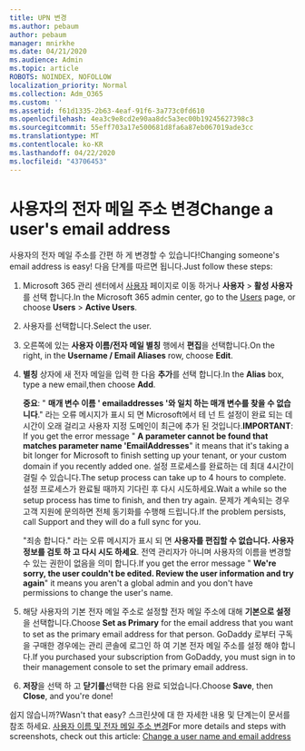 ```yaml
---
title: UPN 변경
ms.author: pebaum
author: pebaum
manager: mnirkhe
ms.date: 04/21/2020
ms.audience: Admin
ms.topic: article
ROBOTS: NOINDEX, NOFOLLOW
localization_priority: Normal
ms.collection: Adm_O365
ms.custom: ''
ms.assetid: f61d1335-2b63-4eaf-91f6-3a773c0fd610
ms.openlocfilehash: 4ea3c9e8cd2e90aa8dc5a3ec00b19245627398c3
ms.sourcegitcommit: 55eff703a17e500681d8fa6a87eb067019ade3cc
ms.translationtype: MT
ms.contentlocale: ko-KR
ms.lasthandoff: 04/22/2020
ms.locfileid: "43706453"
---
```

# <a name="change-a-users-email-address"></a><span data-ttu-id="84307-102">사용자의 전자 메일 주소 변경</span><span class="sxs-lookup"><span data-stu-id="84307-102">Change a user's email address</span></span>

<span data-ttu-id="84307-103">사용자의 전자 메일 주소를 간편 하 게 변경할 수 있습니다!</span><span class="sxs-lookup"><span data-stu-id="84307-103">Changing someone's email address is easy!</span></span> <span data-ttu-id="84307-104">다음 단계를 따르면 됩니다.</span><span class="sxs-lookup"><span data-stu-id="84307-104">Just follow these steps:</span></span>
  
1. <span data-ttu-id="84307-105">Microsoft 365 관리 센터에서 [사용자](https://go.microsoft.com/fwlink/p/?linkid=834822) 페이지로 이동 하거나 **사용자** \> **활성 사용자**를 선택 합니다.</span><span class="sxs-lookup"><span data-stu-id="84307-105">In the Microsoft 365 admin center, go to the [Users](https://go.microsoft.com/fwlink/p/?linkid=834822) page, or choose **Users** \> **Active Users**.</span></span>
    
2. <span data-ttu-id="84307-106">사용자를 선택합니다.</span><span class="sxs-lookup"><span data-stu-id="84307-106">Select the user.</span></span>
    
3. <span data-ttu-id="84307-107">오른쪽에 있는 **사용자 이름/전자 메일 별칭** 행에서 **편집**을 선택합니다.</span><span class="sxs-lookup"><span data-stu-id="84307-107">On the right, in the **Username / Email Aliases** row, choose **Edit**.</span></span>
    
4. <span data-ttu-id="84307-108">**별칭** 상자에 새 전자 메일을 입력 한 다음 **추가**를 선택 합니다.</span><span class="sxs-lookup"><span data-stu-id="84307-108">In the **Alias** box, type a new email,then choose **Add**.</span></span>
    
    <span data-ttu-id="84307-109">**중요**: " **매개 변수 이름 ' emailaddresses '와 일치 하는 매개 변수를 찾을 수 없습니다**." 라는 오류 메시지가 표시 되 면 Microsoft에서 테 넌 트 설정이 완료 되는 데 시간이 오래 걸리고 사용자 지정 도메인이 최근에 추가 된 것입니다.</span><span class="sxs-lookup"><span data-stu-id="84307-109">**IMPORTANT**: If you get the error message " **A parameter cannot be found that matches parameter name 'EmailAddresses**" it means that it's taking a bit longer for Microsoft to finish setting up your tenant, or your custom domain if you recently added one.</span></span> <span data-ttu-id="84307-110">설정 프로세스를 완료하는 데 최대 4시간이 걸릴 수 있습니다.</span><span class="sxs-lookup"><span data-stu-id="84307-110">The setup process can take up to 4 hours to complete.</span></span> <span data-ttu-id="84307-111">설정 프로세스가 완료될 때까지 기다린 후 다시 시도하세요.</span><span class="sxs-lookup"><span data-stu-id="84307-111">Wait a while so the setup process has time to finish, and then try again.</span></span> <span data-ttu-id="84307-112">문제가 계속되는 경우 고객 지원에 문의하면 전체 동기화를 수행해 드립니다.</span><span class="sxs-lookup"><span data-stu-id="84307-112">If the problem persists, call Support and they will do a full sync for you.</span></span>
    
    <span data-ttu-id="84307-113">"죄송 합니다." 라는 오류 메시지가 표시 되 면 **사용자를 편집할 수 없습니다. 사용자 정보를 검토 하 고 다시 시도 하세요**. 전역 관리자가 아니며 사용자의 이름을 변경할 수 있는 권한이 없음을 의미 합니다.</span><span class="sxs-lookup"><span data-stu-id="84307-113">If you get the error message " **We're sorry, the user couldn't be edited. Review the user information and try again**" it means you aren't a global admin and you don't have permissions to change the user's name.</span></span>
    
5. <span data-ttu-id="84307-114">해당 사용자의 기본 전자 메일 주소로 설정할 전자 메일 주소에 대해 **기본으로 설정**을 선택합니다.</span><span class="sxs-lookup"><span data-stu-id="84307-114">Choose **Set as Primary** for the email address that you want to set as the primary email address for that person.</span></span> <span data-ttu-id="84307-115">GoDaddy 로부터 구독을 구매한 경우에는 관리 콘솔에 로그인 하 여 기본 전자 메일 주소를 설정 해야 합니다.</span><span class="sxs-lookup"><span data-stu-id="84307-115">If you purchased your subscription from GoDaddy, you must sign in to their management console to set the primary email address.</span></span> 
    
6. <span data-ttu-id="84307-116">**저장**을 선택 하 고 **닫기를**선택한 다음 완료 되었습니다.</span><span class="sxs-lookup"><span data-stu-id="84307-116">Choose **Save**, then **Close**, and you're done!</span></span>
    
<span data-ttu-id="84307-117">쉽지 않습니까?</span><span class="sxs-lookup"><span data-stu-id="84307-117">Wasn't that easy?</span></span> <span data-ttu-id="84307-118">스크린샷에 대 한 자세한 내용 및 단계는이 문서를 참조 하세요. [사용자 이름 및 전자 메일 주소 변경](https://docs.microsoft.com/office365/admin/add-users/change-a-user-name-and-email-address)</span><span class="sxs-lookup"><span data-stu-id="84307-118">For more details and steps with screenshots, check out this article: [Change a user name and email address](https://docs.microsoft.com/office365/admin/add-users/change-a-user-name-and-email-address)</span></span>
  

